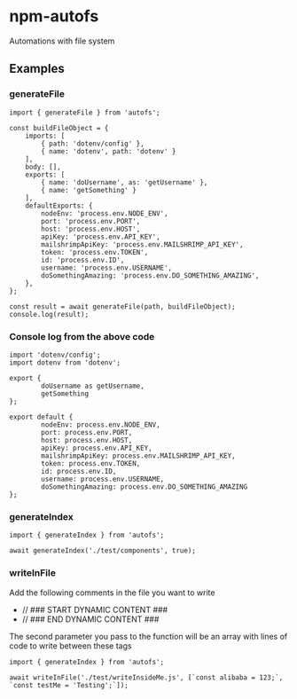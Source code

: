 # npm-autofs

Automations with file system

## Examples

### generateFile

```
import { generateFile } from 'autofs';

const buildFileObject = {
    imports: [
        { path: 'dotenv/config' },
        { name: 'dotenv', path: 'dotenv' }
    ],
    body: [],
    exports: [
        { name: 'doUsername', as: 'getUsername' },
        { name: 'getSomething' }
    ],
    defaultExports: {
        nodeEnv: 'process.env.NODE_ENV',
        port: 'process.env.PORT',
        host: 'process.env.HOST',
        apiKey: 'process.env.API_KEY',
        mailshrimpApiKey: 'process.env.MAILSHRIMP_API_KEY',
        token: 'process.env.TOKEN',
        id: 'process.env.ID',
        username: 'process.env.USERNAME',
        doSomethingAmazing: 'process.env.DO_SOMETHING_AMAZING',
    },
};

const result = await generateFile(path, buildFileObject);
console.log(result);
```

### Console log from the above code

```
import 'dotenv/config';
import dotenv from 'dotenv';

export {
        doUsername as getUsername,
        getSomething
};

export default {
        nodeEnv: process.env.NODE_ENV,
        port: process.env.PORT,
        host: process.env.HOST,
        apiKey: process.env.API_KEY,
        mailshrimpApiKey: process.env.MAILSHRIMP_API_KEY,
        token: process.env.TOKEN,
        id: process.env.ID,
        username: process.env.USERNAME,
        doSomethingAmazing: process.env.DO_SOMETHING_AMAZING
};
```

### generateIndex

```
import { generateIndex } from 'autofs';

await generateIndex('./test/components', true);
```

### writeInFile

Add the following comments in the file you want to write

- // ### START DYNAMIC CONTENT ###
- // ### END DYNAMIC CONTENT ###

The second parameter you pass to the function will be an array with lines of code to write between these tags

```
import { generateIndex } from 'autofs';

await writeInFile('./test/writeInsideMe.js', [`const alibaba = 123;`, `const testMe = 'Testing';`]);
```

